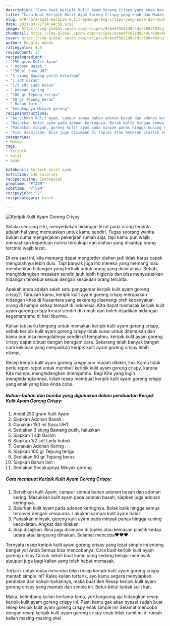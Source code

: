```yaml
---
description: "Cara buat Keripik Kulit Ayam Goreng Crispy yang enak dan Mudah Dibuat"
title: "Cara buat Keripik Kulit Ayam Goreng Crispy yang enak dan Mudah Dibuat"
slug: 979-cara-buat-keripik-kulit-ayam-goreng-crispy-yang-enak-dan-mudah-dibuat
date: 2021-03-12T14:44:50.919Z
image: https://img-global.cpcdn.com/recipes/8c6e9f5622d8c4dc/680x482cq70/keripik-kulit-ayam-goreng-crispy-foto-resep-utama.jpg
thumbnail: https://img-global.cpcdn.com/recipes/8c6e9f5622d8c4dc/680x482cq70/keripik-kulit-ayam-goreng-crispy-foto-resep-utama.jpg
cover: https://img-global.cpcdn.com/recipes/8c6e9f5622d8c4dc/680x482cq70/keripik-kulit-ayam-goreng-crispy-foto-resep-utama.jpg
author: Douglas Woods
ratingvalue: 4.5
reviewcount: 13
recipeingredient:
- "250 gram Kulit Ayam"
- " Adonan Basah "
- "150 ml Susu UHT"
- "3 siung Bawang putih haluskan"
- "1 sdt Garam"
- "1/2 sdt Lada bubuk"
- " Adonan Kering "
- "100 gr Tepung terigu"
- "50 gr Tepung beras"
- " Bahan lain "
- "Secukupnya Minyak goreng"
recipeinstructions:
- "Bersihkan kulit Ayam, campur semua bahan adonan basah dan adonan kering. Masukkan kulit ayam pada adonan basah, siapkan juga adonan keringnya."
- "Balurkan kulit ayam pada adonan keringnya. Bolak balik hingga semua tercover dengan sempurna. Lakukan sampai kulit ayam habis"
- "Panaskan minyak, goreng kulit ayam pada minyak panas hingga kuning kecoklatan. Angkat dan tiriskan"
- "Siap disajikan. Bisa juga disimpan di toples atau kemasan plastik kedap udara atau langsung dimakan. Selamat mencoba❤❤❤"
categories:
- Resep
tags:
- keripik
- kulit
- ayam

katakunci: keripik kulit ayam 
nutrition: 146 calories
recipecuisine: Indonesian
preptime: "PT38M"
cooktime: "PT59M"
recipeyield: "2"
recipecategory: Lunch

---
```



![Keripik Kulit Ayam Goreng Crispy](https://img-global.cpcdn.com/recipes/8c6e9f5622d8c4dc/680x482cq70/keripik-kulit-ayam-goreng-crispy-foto-resep-utama.jpg)

Selaku seorang istri, menyediakan hidangan lezat pada orang tercinta adalah hal yang memuaskan untuk kamu sendiri. Tugas seorang  wanita bukan cuma mengerjakan pekerjaan rumah saja, tapi kamu pun wajib memastikan keperluan nutrisi tercukupi dan olahan yang disantap orang tercinta wajib lezat.

Di era  saat ini, kita memang dapat mengorder olahan jadi tidak harus capek mengolahnya lebih dulu. Tapi banyak juga lho mereka yang memang mau memberikan hidangan yang terbaik untuk orang yang dicintainya. Sebab, menghidangkan masakan sendiri jauh lebih higienis dan bisa menyesuaikan hidangan tersebut sesuai dengan kesukaan orang tercinta. 



Apakah anda adalah salah satu penggemar keripik kulit ayam goreng crispy?. Tahukah kamu, keripik kulit ayam goreng crispy merupakan hidangan khas di Nusantara yang sekarang disenangi oleh kebanyakan orang di hampir setiap tempat di Indonesia. Kita dapat memasak keripik kulit ayam goreng crispy kreasi sendiri di rumah dan boleh dijadikan hidangan kegemaranmu di hari liburmu.

Kalian tak perlu bingung untuk memakan keripik kulit ayam goreng crispy, sebab keripik kulit ayam goreng crispy tidak sukar untuk ditemukan dan kamu pun bisa mengolahnya sendiri di tempatmu. keripik kulit ayam goreng crispy dapat dibuat dengan beragam cara. Sekarang telah banyak banget cara kekinian yang menjadikan keripik kulit ayam goreng crispy lebih nikmat.

Resep keripik kulit ayam goreng crispy pun mudah dibikin, lho. Kamu tidak perlu repot-repot untuk membeli keripik kulit ayam goreng crispy, karena Kita mampu menghidangkan ditempatmu. Bagi Kita yang ingin menghidangkannya, inilah resep membuat keripik kulit ayam goreng crispy yang enak yang bisa Anda coba.

<!--inarticleads1-->

##### Bahan-bahan dan bumbu yang digunakan dalam pembuatan Keripik Kulit Ayam Goreng Crispy:

1. Ambil 250 gram Kulit Ayam
1. Siapkan  Adonan Basah :
1. Gunakan 150 ml Susu UHT
1. Sediakan 3 siung Bawang putih, haluskan
1. Siapkan 1 sdt Garam
1. Siapkan 1/2 sdt Lada bubuk
1. Gunakan  Adonan Kering :
1. Siapkan 100 gr Tepung terigu
1. Sediakan 50 gr Tepung beras
1. Siapkan  Bahan lain :
1. Sediakan Secukupnya Minyak goreng




<!--inarticleads2-->

##### Cara membuat Keripik Kulit Ayam Goreng Crispy:

1. Bersihkan kulit Ayam, campur semua bahan adonan basah dan adonan kering. Masukkan kulit ayam pada adonan basah, siapkan juga adonan keringnya.
1. Balurkan kulit ayam pada adonan keringnya. Bolak balik hingga semua tercover dengan sempurna. Lakukan sampai kulit ayam habis
1. Panaskan minyak, goreng kulit ayam pada minyak panas hingga kuning kecoklatan. Angkat dan tiriskan
1. Siap disajikan. Bisa juga disimpan di toples atau kemasan plastik kedap udara atau langsung dimakan. Selamat mencoba❤❤❤




Ternyata resep keripik kulit ayam goreng crispy yang lezat simple ini enteng banget ya! Anda Semua bisa mencobanya. Cara buat keripik kulit ayam goreng crispy Cocok sekali buat kamu yang sedang belajar memasak ataupun juga bagi kalian yang telah hebat memasak.

Tertarik untuk mulai mencoba bikin resep keripik kulit ayam goreng crispy mantab simple ini? Kalau kalian tertarik, ayo kamu segera menyiapkan peralatan dan bahan-bahannya, maka buat deh Resep keripik kulit ayam goreng crispy yang mantab dan simple ini. Betul-betul taidak sulit kan. 

Maka, ketimbang kalian berlama-lama, yuk langsung aja hidangkan resep keripik kulit ayam goreng crispy ini. Pasti kamu gak akan nyesel sudah buat resep keripik kulit ayam goreng crispy enak simple ini! Selamat mencoba dengan resep keripik kulit ayam goreng crispy enak tidak rumit ini di rumah kalian masing-masing,oke!.

